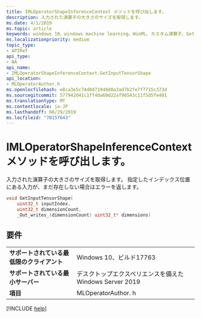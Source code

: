 ```yaml
---
title: IMLOperatorShapeInferenceContext メソッドを呼び出します。
description: 入力された演算子の大きさのサイズを取得します。
ms.date: 4/1/2019
ms.topic: article
keywords: windows 10、windows machine learning、WinML、カスタム演算子、Getinput整理 Sorshape
ms.localizationpriority: medium
topic_type:
- APIRef
api_type:
- NA
api_name:
- IMLOperatorShapeInferenceContext.GetInputTensorShape
api_location:
- MLOperatorAuthor.h
ms.openlocfilehash: e8ca3e5c74d0471948d0a3ad7b2fe7f7715c373d
ms.sourcegitcommit: 577942041c1ff4da60d22af96543c11f5d5fe401
ms.translationtype: MT
ms.contentlocale: ja-JP
ms.lasthandoff: 08/29/2019
ms.locfileid: "70157643"
---
```

# <a name="imloperatorshapeinferencecontextgetinputtensorshape-method"></a>IMLOperatorShapeInferenceContext メソッドを呼び出します。

入力された演算子の大きさのサイズを取得します。 指定したインデックス位置にある入力が、まだ存在しない場合はエラーを返します。

```cpp
void GetInputTensorShape(
    uint32_t inputIndex,
    uint32_t dimensionCount,
    _Out_writes_(dimensionCount) uint32_t* dimensions)
```

## <a name="requirements"></a>要件

| | |
|-|-|
| **サポートされている最低限のクライアント** | Windows 10、ビルド17763 |
| **サポートされている最小サーバー** | デスクトップエクスペリエンスを備えた Windows Server 2019 |
| **項目** | MLOperatorAuthor. h |

[!INCLUDE [help](../../includes/get-help.md)]
